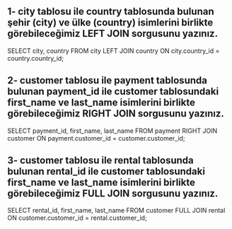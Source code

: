 ## 1- city tablosu ile country tablosunda bulunan şehir (city) ve ülke (country) isimlerini birlikte görebileceğimiz LEFT JOIN sorgusunu yazınız.

SELECT city, country FROM city
LEFT JOIN country ON city.country_id = country.country_id;

## 2- customer tablosu ile payment tablosunda bulunan payment_id ile customer tablosundaki first_name ve last_name isimlerini birlikte görebileceğimiz RIGHT JOIN sorgusunu yazınız.

SELECT payment_id, first_name, last_name FROM payment
RIGHT JOIN customer ON payment.customer_id = customer.customer_id;

## 3- customer tablosu ile rental tablosunda bulunan rental_id ile customer tablosundaki first_name ve last_name isimlerini birlikte görebileceğimiz FULL JOIN sorgusunu yazınız.

SELECT rental_id, first_name, last_name FROM customer
FULL JOIN rental ON customer.customer_id = rental.customer_id;
